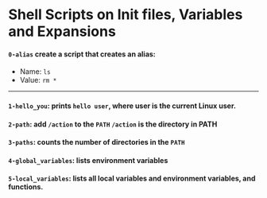 # Shell Scripts on Init files, Variables and Expansions 

#### `0-alias` create a script that creates an alias:
- Name: `ls`
- Value: `rm *`
---

#### `1-hello_you`: prints `hello user`, where user is the current Linux user.
#### `2-path`: add `/action` to the `PATH` `/action` is the directory in PATH
#### `3-paths`: counts the number of directories in the `PATH`
#### `4-global_variables`: lists environment variables
#### `5-local_variables`: lists all local variables and environment variables, and functions.
####
